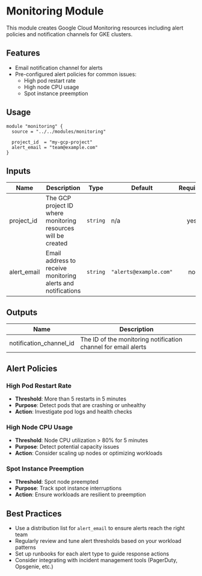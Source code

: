 # Monitoring Module

This module creates Google Cloud Monitoring resources including alert policies and notification channels for GKE clusters.

## Features

- Email notification channel for alerts
- Pre-configured alert policies for common issues:
  - High pod restart rate
  - High node CPU usage
  - Spot instance preemption

## Usage

```hcl
module "monitoring" {
  source = "../../modules/monitoring"

  project_id  = "my-gcp-project"
  alert_email = "team@example.com"
}
```

## Inputs

| Name | Description | Type | Default | Required |
|------|-------------|------|---------|:--------:|
| project_id | The GCP project ID where monitoring resources will be created | `string` | n/a | yes |
| alert_email | Email address to receive monitoring alerts and notifications | `string` | `"alerts@example.com"` | no |

## Outputs

| Name | Description |
|------|-------------|
| notification_channel_id | The ID of the monitoring notification channel for email alerts |

## Alert Policies

### High Pod Restart Rate
- **Threshold**: More than 5 restarts in 5 minutes
- **Purpose**: Detect pods that are crashing or unhealthy
- **Action**: Investigate pod logs and health checks

### High Node CPU Usage
- **Threshold**: Node CPU utilization > 80% for 5 minutes
- **Purpose**: Detect potential capacity issues
- **Action**: Consider scaling up nodes or optimizing workloads

### Spot Instance Preemption
- **Threshold**: Spot node preempted
- **Purpose**: Track spot instance interruptions
- **Action**: Ensure workloads are resilient to preemption

## Best Practices

- Use a distribution list for `alert_email` to ensure alerts reach the right team
- Regularly review and tune alert thresholds based on your workload patterns
- Set up runbooks for each alert type to guide response actions
- Consider integrating with incident management tools (PagerDuty, Opsgenie, etc.)
